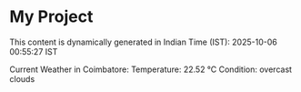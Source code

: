 # My Project

This content is dynamically generated in Indian Time (IST): 2025-10-06 00:55:27 IST


Current Weather in Coimbatore:
Temperature: 22.52 °C
Condition: overcast clouds
